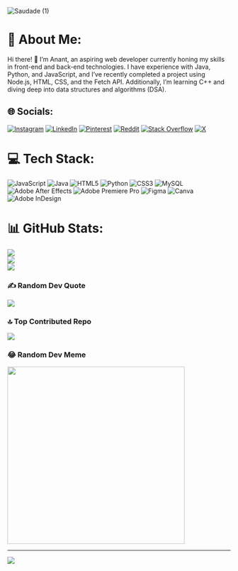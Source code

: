 

![Saudade (1)](https://github.com/user-attachments/assets/09670674-36d4-4aa5-8f6f-9fddddbcf43c)



# 🌊 About Me:
Hi there! 👋 I’m Anant, an aspiring web developer currently honing my skills in front-end and back-end technologies. I have experience with Java, Python, and JavaScript, and I’ve recently completed a project using Node.js, HTML, CSS, and the Fetch API. Additionally, I’m learning C++ and diving deep into data structures and algorithms (DSA).




## 🌐 Socials:
[![Instagram](https://img.shields.io/badge/Instagram-%23E4405F.svg?logo=Instagram&logoColor=white)](https://instagram.com/anntmishra) [![LinkedIn](https://img.shields.io/badge/LinkedIn-%230077B5.svg?logo=linkedin&logoColor=white)](https://linkedin.com/in/anntmishra ) [![Pinterest](https://img.shields.io/badge/Pinterest-%23E60023.svg?logo=Pinterest&logoColor=white)](https://pinterest.com/anntmishra) [![Reddit](https://img.shields.io/badge/Reddit-%23FF4500.svg?logo=Reddit&logoColor=white)](https://reddit.com/user/anntmishra) [![Stack Overflow](https://img.shields.io/badge/-Stackoverflow-FE7A16?logo=stack-overflow&logoColor=white)](https://stackoverflow.com/users/23901145) [![X](https://img.shields.io/badge/X-black.svg?logo=X&logoColor=white)](https://x.com/anntmishra) 

# 💻 Tech Stack:
![JavaScript](https://img.shields.io/badge/javascript-%23323330.svg?style=for-the-badge&logo=javascript&logoColor=%23F7DF1E) ![Java](https://img.shields.io/badge/java-%23ED8B00.svg?style=for-the-badge&logo=openjdk&logoColor=white) ![HTML5](https://img.shields.io/badge/html5-%23E34F26.svg?style=for-the-badge&logo=html5&logoColor=white) ![Python](https://img.shields.io/badge/python-3670A0?style=for-the-badge&logo=python&logoColor=ffdd54) ![CSS3](https://img.shields.io/badge/css3-%231572B6.svg?style=for-the-badge&logo=css3&logoColor=white) ![MySQL](https://img.shields.io/badge/mysql-4479A1.svg?style=for-the-badge&logo=mysql&logoColor=white) ![Adobe After Effects](https://img.shields.io/badge/Adobe%20After%20Effects-9999FF.svg?style=for-the-badge&logo=Adobe%20After%20Effects&logoColor=white) ![Adobe Premiere Pro](https://img.shields.io/badge/Adobe%20Premiere%20Pro-9999FF.svg?style=for-the-badge&logo=Adobe%20Premiere%20Pro&logoColor=white) ![Figma](https://img.shields.io/badge/figma-%23F24E1E.svg?style=for-the-badge&logo=figma&logoColor=white) ![Canva](https://img.shields.io/badge/Canva-%2300C4CC.svg?style=for-the-badge&logo=Canva&logoColor=white) ![Adobe InDesign](https://img.shields.io/badge/Adobe%20InDesign-49021F?style=for-the-badge&logo=adobeindesign&logoColor=FF3366)
# 📊 GitHub Stats:
![](https://github-readme-stats.vercel.app/api?username=anntmishra&theme=dracula&hide_border=false&include_all_commits=false&count_private=false)<br/>
![](https://github-readme-streak-stats.herokuapp.com/?user=anntmishra&theme=dracula&hide_border=false)<br/>
![](https://github-readme-stats.vercel.app/api/top-langs/?username=anntmishra&theme=dracula&hide_border=false&include_all_commits=false&count_private=false&layout=compact)

### ✍️ Random Dev Quote
![](https://quotes-github-readme.vercel.app/api?type=vetical&theme=tokyonight)

### 🔝 Top Contributed Repo
![](https://github-contributor-stats.vercel.app/api?username=anntmishra&limit=5&theme=dracula&combine_all_yearly_contributions=true)

### 😂 Random Dev Meme
<img src='https://memer-new.vercel.app/' style="height: 400px;"/>

---
[![](https://visitcount.itsvg.in/api?id=anntmishra&icon=2&color=11)](https://visitcount.itsvg.in)

<!-- Proudly created with GPRM ( https://gprm.itsvg.in ) -->
